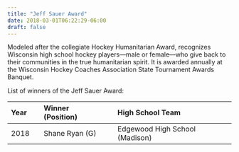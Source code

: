 ```yaml
---
title: "Jeff Sauer Award"
date: 2018-03-01T06:22:29-06:00
draft: false
---
```


Modeled after the collegiate Hockey Humanitarian Award, recognizes Wisconsin high school 
hockey players—male or female—who give back to their communities in the true humanitarian 
spirit. It is awarded annually at the Wisconsin Hockey Coaches Association State 
Tournament Awards Banquet.

List of winners of the Jeff Sauer Award:

Year |   | Winner (Position) |   | High School Team
:----|:--|:------------------|:--|:------------------------------
2018 |   | Shane Ryan (G)    |   | Edgewood High School (Madison)